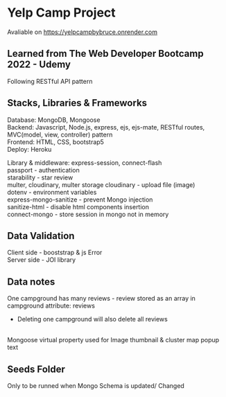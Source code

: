 # Yelp Camp Project

Avaliable on https://yelpcampbybruce.onrender.com

## Learned from The Web Developer Bootcamp 2022 - Udemy

Following RESTful API pattern

## Stacks, Libraries & Frameworks

Database: MongoDB, Mongoose <br>
Backend: Javascript, Node.js, express, ejs, ejs-mate, RESTful routes, MVC(model, view, controller) pattern <br>
Frontend: HTML, CSS, bootstrap5 <br>
Deploy: Heroku <br>

Library & middleware:
express-session, connect-flash<br>
passport - authentication<br>
starability - star review<br>
multer, cloudinary, multer storage cloudinary - upload file (image)<br>
dotenv - environment variables<br>
express-mongo-sanitize - prevent Mongo injection<br>
sanitize-html - disable html components insertion<br>
connect-mongo - store session in mongo not in memory<br>

## Data Validation

Client side - booststrap & js Error <br>
Server side - JOI library<br>

## Data notes

One campground has many reviews - review stored as an array in campground attribute: reviews <br>

- Deleting one campground will also delete all reviews <br>
  <br>

Mongoose virtual property used for Image thumbnail & cluster map popup text

## Seeds Folder

Only to be runned when Mongo Schema is updated/ Changed
